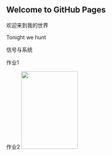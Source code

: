 ## Welcome to GitHub Pages

欢迎来到我的世界
<p></p>Tonight we hunt
<p></p>信号与系统
<p></p>作业1
<p></p>作业2
<img class="lb_mainimg" unselectable="on" alt="" data-link="http://spro.so.com/searchthrow/api/midpage/throw?ls=s112c46189d&amp;lm_extend=ctype:3&amp;ctype=3&amp;q=%E6%A8%A1%E6%8B%9F%E7%94%B5%E5%AD%90%E6%8A%80%E6%9C%AF%E5%9F%BA%E7%A1%80%E7%AB%A5%E8%AF%97%E7%99%BD&amp;rurl=http%3A%2F%2Fwww.baike.com%2Fwiki%2F%25E6%25A8%25A1%25E6%258B%259F%25E7%2594%25B5%25E5%25AD%2590%25E6%258A%2580%25E6%259C%25AF%25E5%259F%25BA%25E7%25A1%2580%25E7%25AE%2580%25E6%2598%258E%25E6%2595%2599%25E7%25A8%258B%25E7%25AC%25AC%25E4%25B8%2589%25E7%2589%2588&amp;img=http%3A%2F%2Fa3.att.hudong.com%2F70%2F62%2F01300540941966137278628352735_s.jpg&amp;key=t013d773bda993ef5d0.jpg&amp;s=1538829141299" data-imgid="e4c971a7120a7099251087b392a1f779" data-host="www.baike.com" data-src="http://p0.so.qhimgs1.com/t013d773bda993ef5d0.jpg" src="http://a3.att.hudong.com/70/62/01300540941966137278628352735_s.jpg" style="top: 0px; opacity: 1; width: 150.365px; height: 206px; left: 0px;">
